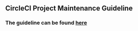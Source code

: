 ## CircleCI Project Maintenance Guideline

### The guideline can be found [here](https://github.com/scalarindetail/scalardl-node-client-sdk/tree/feature/update_readme_circleci/.circleci)
